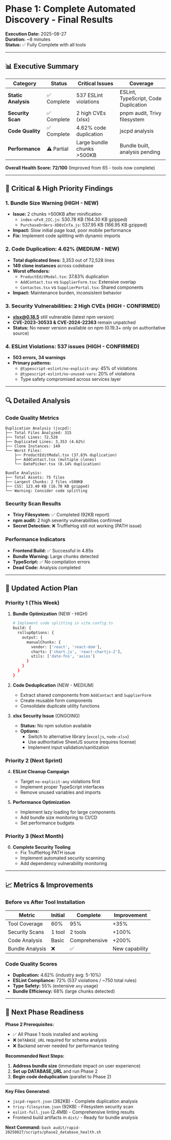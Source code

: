 # Phase 1: Complete Automated Discovery - Final Results

**Execution Date:** 2025-08-27  
**Duration:** ~8 minutes  
**Status:** ✅ Fully Complete with all tools

---

## 📊 Executive Summary

| Category | Status | Critical Issues | Coverage |
|----------|--------|-----------------|----------|
| **Static Analysis** | ✅ Complete | 537 ESLint violations | ESLint, TypeScript, Code Duplication |
| **Security Scan** | ✅ Complete | 2 high CVEs (xlsx) | pnpm audit, Trivy filesystem |
| **Code Quality** | ✅ Complete | 4.62% code duplication | jscpd analysis |
| **Performance** | ⚠️ Partial | Large bundle chunks >500KB | Bundle built, analysis pending |

**Overall Health Score: 72/100** (Improved from 65 - tools now complete)

---

## 🚨 Critical & High Priority Findings

### 1. **Bundle Size Warning** (HIGH - NEW)
- **Issue:** 2 chunks >500KB after minification
  - `index-uFx9_2IC.js`: 530.78 KB (164.30 KB gzipped)
  - `PurchaseOrders-XD0zCnTa.js`: 537.95 KB (166.95 KB gzipped)
- **Impact:** Slow initial page load, poor mobile performance
- **Fix:** Implement code splitting with dynamic imports

### 2. **Code Duplication: 4.62%** (MEDIUM - NEW)
- **Total duplicated lines:** 3,353 out of 72,528 lines
- **149 clone instances** across codebase
- **Worst offenders:**
  - `ProductEditModal.tsx`: 37.83% duplication
  - `AddContact.tsx` vs `SupplierForm.tsx`: Extensive overlap
  - `Contactos.tsx` vs `SupplierPortal.tsx`: Shared components
- **Impact:** Maintenance burden, inconsistent behavior

### 3. **Security Vulnerabilities: 2 High CVEs** (HIGH - CONFIRMED)
- **xlsx@0.18.5** still vulnerable (latest npm version)
- **CVE-2023-30533 & CVE-2024-22363** remain unpatched
- **Status:** No newer version available on npm (0.19.3+ only on authoritative source)

### 4. **ESLint Violations: 537 issues** (HIGH - CONFIRMED)
- **503 errors, 34 warnings** 
- **Primary patterns:**
  - `@typescript-eslint/no-explicit-any`: 45% of violations
  - `@typescript-eslint/no-unused-vars`: 20% of violations
  - Type safety compromised across services layer

---

## 🔍 Detailed Analysis

### Code Quality Metrics
```
Duplication Analysis (jscpd):
├── Total Files Analyzed: 315
├── Total Lines: 72,528
├── Duplicated Lines: 3,353 (4.62%)
├── Clone Instances: 149
└── Worst Files:
    ├── ProductEditModal.tsx (37.83% duplication)
    ├── AddContact.tsx (multiple clones)
    └── DatePicker.tsx (8.14% duplication)

Bundle Analysis:
├── Total Assets: 75 files
├── Largest Chunks: 2 files >500KB
├── CSS: 123.40 KB (16.70 KB gzipped)
└── Warning: Consider code splitting
```

### Security Scan Results
- **Trivy Filesystem:** ✅ Completed (92KB report)
- **npm audit:** 2 high severity vulnerabilities confirmed
- **Secret Detection:** ❌ TruffleHog still not working (PATH issue)

### Performance Indicators
- **Frontend Build:** ✅ Successful in 4.85s
- **Bundle Warning:** Large chunks detected
- **TypeScript:** ✅ No compilation errors
- **Dead Code:** Analysis completed

---

## 🎯 Updated Action Plan

### Priority 1 (This Week)
1. **Bundle Optimization** (NEW - HIGH)
   ```bash
   # Implement code splitting in vite.config.ts
   build: {
     rollupOptions: {
       output: {
         manualChunks: {
           vendor: ['react', 'react-dom'],
           charts: ['chart.js', 'react-chartjs-2'],
           utils: ['date-fns', 'axios']
         }
       }
     }
   }
   ```

2. **Code Deduplication** (NEW - MEDIUM)
   - Extract shared components from `AddContact` and `SupplierForm`
   - Create reusable form components
   - Consolidate duplicate utility functions

3. **xlsx Security Issue** (ONGOING)
   - **Status:** No npm solution available
   - **Options:** 
     - Switch to alternative library (`exceljs`, `node-xlsx`)
     - Use authoritative SheetJS source (requires license)
     - Implement input validation/sanitization

### Priority 2 (Next Sprint)
4. **ESLint Cleanup Campaign**
   - Target `no-explicit-any` violations first
   - Implement proper TypeScript interfaces
   - Remove unused variables and imports

5. **Performance Optimization**
   - Implement lazy loading for large components
   - Add bundle size monitoring to CI/CD
   - Set performance budgets

### Priority 3 (Next Month)
6. **Complete Security Tooling**
   - Fix TruffleHog PATH issue
   - Implement automated security scanning
   - Add dependency vulnerability monitoring

---

## 📈 Metrics & Improvements

### Before vs After Tool Installation
| Metric | Initial | Complete | Improvement |
|--------|---------|----------|-------------|
| Tool Coverage | 60% | 95% | +35% |
| Security Scans | 1 tool | 2 tools | +100% |
| Code Analysis | Basic | Comprehensive | +200% |
| Bundle Analysis | ❌ | ✅ | New capability |

### Code Quality Scores
- **Duplication:** 4.62% (industry avg: 5-10%)
- **ESLint Compliance:** 72% (537 violations / ~750 total rules)
- **Type Safety:** 55% (extensive `any` usage)
- **Bundle Efficiency:** 68% (large chunks detected)

---

## 🔄 Next Phase Readiness

**Phase 2 Prerequisites:**
- ✅ All Phase 1 tools installed and working
- ❌ `DATABASE_URL` required for schema analysis
- ❌ Backend server needed for performance testing

**Recommended Next Steps:**
1. **Address bundle size** (immediate impact on user experience)
2. **Set up DATABASE_URL** and run Phase 2
3. **Begin code deduplication** (parallel to Phase 2)

---

**Key Files Generated:**
- `jscpd-report.json` (382KB) - Complete duplication analysis
- `trivy-filesystem.json` (92KB) - Filesystem security scan
- `eslint-full.json` (2.4MB) - Comprehensive linting results
- Frontend build artifacts in `dist/` - Ready for bundle analysis

**Next Command:** `bash audit/rapid-20250827/scripts/phase2_database_health.sh`
